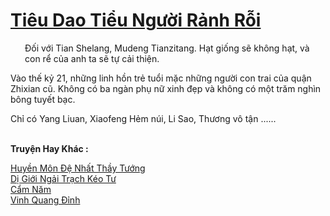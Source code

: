 <a href="https://truyentiki.com/tieu-dao-tieu-nguoi-ranh-roi.33576/" title="Tiêu Dao Tiểu Người Rảnh Rỗi"><h1>Tiêu Dao Tiểu Người Rảnh Rỗi</h1></a><div style="display:table"><img align="right" style="float: left; padding: 10px;" src="https://truyentiki.com/images/story/200x260/33576.jpg" alt="">Đối với Tian Shelang, Mudeng Tianzitang. Hạt giống sẽ không hạt, và con rể của anh ta sẽ tự cải thiện. <p></p> Vào thế kỷ 21, những linh hồn trẻ tuổi mặc những người con trai của quận Zhixian cũ. Không có ba ngàn phụ nữ xinh đẹp và không có một trăm nghìn bông tuyết bạc. <p></p> Chỉ có Yang Liuan, Xiaofeng Hẻm núi, Li Sao, Thương vô tận ......</div><p><br><b>Truyện Hay Khác :</b></p><a href="https://truyentiki.com/huyen-mon-de-nhat-thay-tuong.33575/" alt="Huyền Môn Đệ Nhất Thầy Tướng">Huyền Môn Đệ Nhất Thầy Tướng</a><br/><a href="https://github.com/nownovels/top500/tree/master/truyenhay/33888/" alt="Dị Giới Ngải Trạch Kéo Tư">Dị Giới Ngải Trạch Kéo Tư</a><br/><a href="https://www.scoop.it/topic/nownovels/p/4118750639/2020/05/30/truyen-cam-nam" alt="Cẩm Năm">Cẩm Năm</a><br/><a href="https://github.com/nownovels/top500/tree/master/truyenhay/33689/" alt="Vinh Quang Đỉnh">Vinh Quang Đỉnh</a><br/>